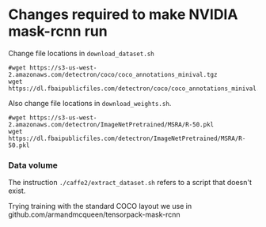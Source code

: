 # Changes required to make NVIDIA mask-rcnn run

Change file locations in `download_dataset.sh`

```
#wget https://s3-us-west-2.amazonaws.com/detectron/coco/coco_annotations_minival.tgz
wget https://dl.fbaipublicfiles.com/detectron/coco/coco_annotations_minival.tgz
```

Also change file locations in `download_weights.sh`.

```
#wget https://s3-us-west-2.amazonaws.com/detectron/ImageNetPretrained/MSRA/R-50.pkl
wget https://dl.fbaipublicfiles.com/detectron/ImageNetPretrained/MSRA/R-50.pkl
```

### Data volume

The instruction `./caffe2/extract_dataset.sh` refers to a script that doesn't exist.

Trying training with the standard COCO layout we use in github.com/armandmcqueen/tensorpack-mask-rcnn


